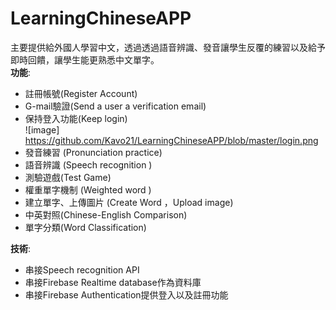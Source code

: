# LearningChineseAPP

主要提供給外國⼈學習中⽂，透過透過語⾳辨識、發⾳讓學⽣反覆的練習以及給予即時回饋，讓學⽣能更熟悉中⽂單字。  
**功能**: 
* 註冊帳號(Register Account)  
* G-mail驗證(Send a user a verification email)  
* 保持登入功能(Keep login)    
![image] https://github.com/Kavo21/LearningChineseAPP/blob/master/login.png  
* 發音練習 (Pronunciation practice)  
* 語音辨識 (Speech recognition )   
* 測驗遊戲(Test Game)  
* 權重單字機制 (Weighted word )  
* 建立單字、上傳圖片 (Create Word ，Upload image)  
* 中英對照(Chinese-English Comparison)  
* 單字分類(Word Classification)  


**技術**:  
* 串接Speech recognition API  
* 串接Firebase Realtime database作為資料庫  
* 串接Firebase Authentication提供登⼊以及註冊功能  
